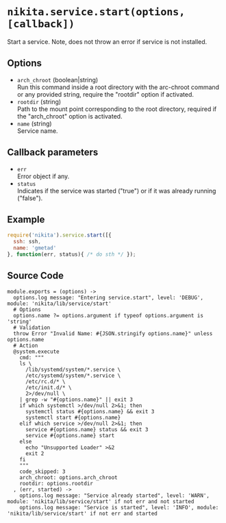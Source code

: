 
# `nikita.service.start(options, [callback])`

Start a service. Note, does not throw an error if service is not installed.

## Options

*   `arch_chroot` (boolean|string)   
    Run this command inside a root directory with the arc-chroot command or any 
    provided string, require the "rootdir" option if activated.   
*   `rootdir` (string)   
    Path to the mount point corresponding to the root directory, required if 
    the "arch_chroot" option is activated.   
*   `name` (string)   
    Service name.   

## Callback parameters

*   `err`   
    Error object if any.   
*   `status`   
    Indicates if the service was started ("true") or if it was already running 
    ("false").   

## Example

```js
require('nikita').service.start([{
  ssh: ssh,
  name: 'gmetad'
}, function(err, status){ /* do sth */ });
```

## Source Code

    module.exports = (options) ->
      options.log message: "Entering service.start", level: 'DEBUG', module: 'nikita/lib/service/start'
      # Options
      options.name ?= options.argument if typeof options.argument is 'string'
      # Validation
      throw Error "Invalid Name: #{JSON.stringify options.name}" unless options.name
      # Action
      @system.execute
        cmd: """
        ls \
          /lib/systemd/system/*.service \
          /etc/systemd/system/*.service \
          /etc/rc.d/* \
          /etc/init.d/* \
          2>/dev/null \
        | grep -w "#{options.name}" || exit 3
        if which systemctl >/dev/null 2>&1; then
          systemctl status #{options.name} && exit 3
          systemctl start #{options.name}
        elif which service >/dev/null 2>&1; then
          service #{options.name} status && exit 3
          service #{options.name} start
        else
          echo "Unsupported Loader" >&2
          exit 2
        fi
        """
        code_skipped: 3
        arch_chroot: options.arch_chroot
        rootdir: options.rootdir
      , (err, started) ->
        options.log message: "Service already started", level: 'WARN', module: 'nikita/lib/service/start' if not err and not started
        options.log message: "Service is started", level: 'INFO', module: 'nikita/lib/service/start' if not err and started
        
